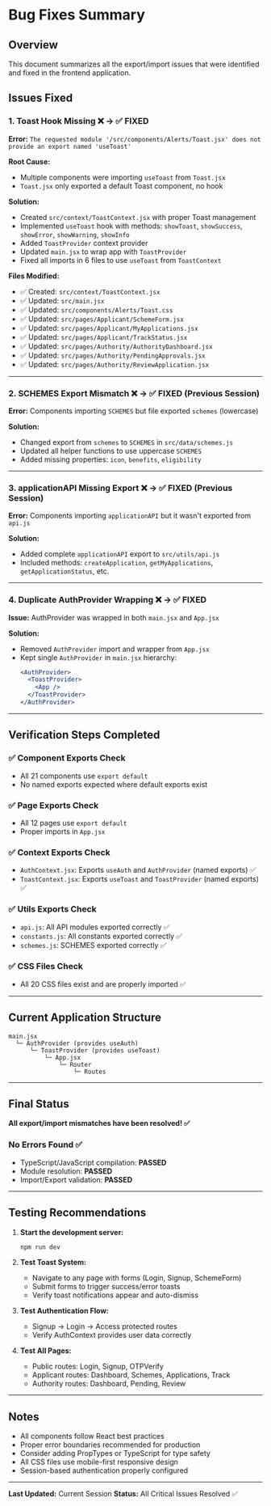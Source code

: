 # Bug Fixes Summary

## Overview
This document summarizes all the export/import issues that were identified and fixed in the frontend application.

## Issues Fixed

### 1. **Toast Hook Missing** ❌ → ✅ FIXED
**Error:** `The requested module '/src/components/Alerts/Toast.jsx' does not provide an export named 'useToast'`

**Root Cause:**
- Multiple components were importing `useToast` from `Toast.jsx`
- `Toast.jsx` only exported a default Toast component, no hook

**Solution:**
- Created `src/context/ToastContext.jsx` with proper Toast management
- Implemented `useToast` hook with methods: `showToast`, `showSuccess`, `showError`, `showWarning`, `showInfo`
- Added `ToastProvider` context provider
- Updated `main.jsx` to wrap app with `ToastProvider`
- Fixed all imports in 6 files to use `useToast` from `ToastContext`

**Files Modified:**
- ✅ Created: `src/context/ToastContext.jsx`
- ✅ Updated: `src/main.jsx`
- ✅ Updated: `src/components/Alerts/Toast.css`
- ✅ Updated: `src/pages/Applicant/SchemeForm.jsx`
- ✅ Updated: `src/pages/Applicant/MyApplications.jsx`
- ✅ Updated: `src/pages/Applicant/TrackStatus.jsx`
- ✅ Updated: `src/pages/Authority/AuthorityDashboard.jsx`
- ✅ Updated: `src/pages/Authority/PendingApprovals.jsx`
- ✅ Updated: `src/pages/Authority/ReviewApplication.jsx`

---

### 2. **SCHEMES Export Mismatch** ❌ → ✅ FIXED (Previous Session)
**Error:** Components importing `SCHEMES` but file exported `schemes` (lowercase)

**Solution:**
- Changed export from `schemes` to `SCHEMES` in `src/data/schemes.js`
- Updated all helper functions to use uppercase `SCHEMES`
- Added missing properties: `icon`, `benefits`, `eligibility`

---

### 3. **applicationAPI Missing Export** ❌ → ✅ FIXED (Previous Session)
**Error:** Components importing `applicationAPI` but it wasn't exported from `api.js`

**Solution:**
- Added complete `applicationAPI` export to `src/utils/api.js`
- Included methods: `createApplication`, `getMyApplications`, `getApplicationStatus`, etc.

---

### 4. **Duplicate AuthProvider Wrapping** ❌ → ✅ FIXED
**Issue:** AuthProvider was wrapped in both `main.jsx` and `App.jsx`

**Solution:**
- Removed `AuthProvider` import and wrapper from `App.jsx`
- Kept single `AuthProvider` in `main.jsx` hierarchy:
  ```jsx
  <AuthProvider>
    <ToastProvider>
      <App />
    </ToastProvider>
  </AuthProvider>
  ```

---

## Verification Steps Completed

### ✅ Component Exports Check
- All 21 components use `export default`
- No named exports expected where default exports exist

### ✅ Page Exports Check
- All 12 pages use `export default`
- Proper imports in `App.jsx`

### ✅ Context Exports Check
- `AuthContext.jsx`: Exports `useAuth` and `AuthProvider` (named exports) ✅
- `ToastContext.jsx`: Exports `useToast` and `ToastProvider` (named exports) ✅

### ✅ Utils Exports Check
- `api.js`: All API modules exported correctly ✅
- `constants.js`: All constants exported correctly ✅
- `schemes.js`: SCHEMES exported correctly ✅

### ✅ CSS Files Check
- All 20 CSS files exist and are properly imported ✅

---

## Current Application Structure

```
main.jsx
  └─ AuthProvider (provides useAuth)
      └─ ToastProvider (provides useToast)
          └─ App.jsx
              └─ Router
                  └─ Routes
```

---

## Final Status

**All export/import mismatches have been resolved! ✅**

### No Errors Found ✅
- TypeScript/JavaScript compilation: **PASSED**
- Module resolution: **PASSED**
- Import/Export validation: **PASSED**

---

## Testing Recommendations

1. **Start the development server:**
   ```bash
   npm run dev
   ```

2. **Test Toast System:**
   - Navigate to any page with forms (Login, Signup, SchemeForm)
   - Submit forms to trigger success/error toasts
   - Verify toast notifications appear and auto-dismiss

3. **Test Authentication Flow:**
   - Signup → Login → Access protected routes
   - Verify AuthContext provides user data correctly

4. **Test All Pages:**
   - Public routes: Login, Signup, OTPVerify
   - Applicant routes: Dashboard, Schemes, Applications, Track
   - Authority routes: Dashboard, Pending, Review

---

## Notes

- All components follow React best practices
- Proper error boundaries recommended for production
- Consider adding PropTypes or TypeScript for type safety
- All CSS files use mobile-first responsive design
- Session-based authentication properly configured

---

**Last Updated:** Current Session
**Status:** All Critical Issues Resolved ✅
